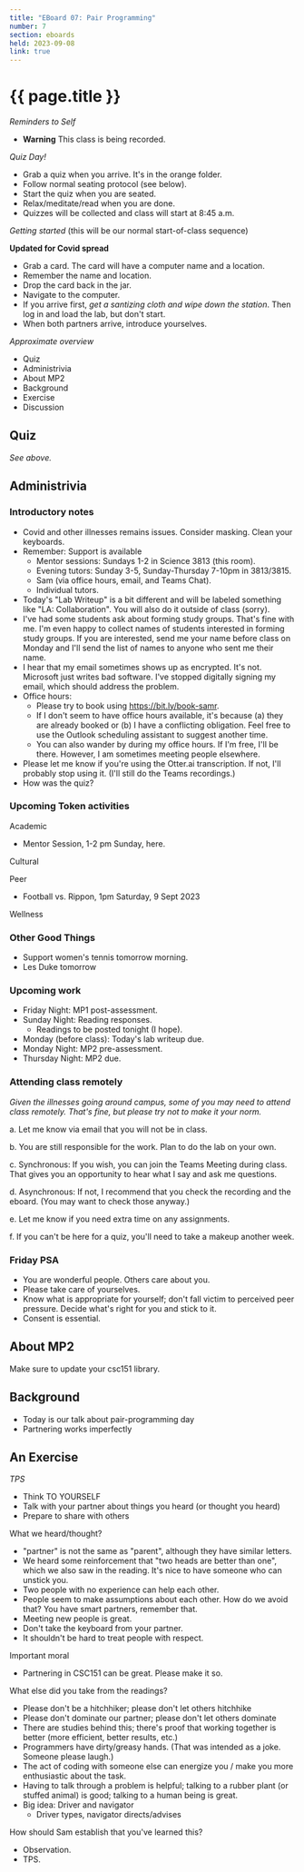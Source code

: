 ```yaml
---
title: "EBoard 07: Pair Programming"
number: 7
section: eboards
held: 2023-09-08
link: true
---
```

# {{ page.title }}

_Reminders to Self_

* **Warning** This class is being recorded.

_Quiz Day!_

* Grab a quiz when you arrive.  It's in the orange folder.
* Follow normal seating protocol (see below).
* Start the quiz when you are seated.
* Relax/meditate/read when you are done.
* Quizzes will be collected and class will start at 8:45 a.m.

_Getting started_ (this will be our normal start-of-class sequence)

**Updated for Covid spread**

* Grab a card.  The card will have a computer name and a location.
* Remember the name and location.
* Drop the card back in the jar.
* Navigate to the computer.
* If you arrive first, _get a santizing cloth and wipe down the station_.
  Then log in and load the lab, but don't start.
* When both partners arrive, introduce yourselves.

_Approximate overview_

* Quiz
* Administrivia
* About MP2
* Background
* Exercise
* Discussion

Quiz
----

_See above._

Administrivia
-------------

### Introductory notes

* Covid and other illnesses remains issues.  Consider masking.  Clean
  your keyboards.
* Remember: Support is available
    * Mentor sessions: Sundays 1-2 in Science 3813 (this room).
    * Evening tutors: Sunday 3-5, Sunday-Thursday 7-10pm in 3813/3815.
    * Sam (via office hours, email, and Teams Chat).
    * Individual tutors.
* Today's "Lab Writeup" is a bit different and will be labeled something
  like "LA: Collaboration".  You will also do it outside of class (sorry).
* I've had some students ask about forming study groups.  That's fine with
  me.  I'm even happy to collect names of students interested in forming
  study groups.  If you are interested, send me your name before class on
  Monday and I'll send the list of names to anyone who sent me their name.
* I hear that my email sometimes shows up as encrypted.  It's not.
  Microsoft just writes bad software.  I've stopped digitally signing
  my email, which should address the problem.
* Office hours:
    * Please try to book using <https://bit.ly/book-samr>.
    * If I don't seem to have office hours available, it's because (a) they
      are already booked or (b) I have a conflicting obligation.  Feel free
      to use the Outlook scheduling assistant to suggest another time.
    * You can also wander by during my office hours.  If I'm free, I'll
      be there.  However, I am sometimes meeting people elsewhere.
* Please let me know if you're using the Otter.ai transcription.  If not,
  I'll probably stop using it.  (I'll still do the Teams recordings.)
* How was the quiz?

### Upcoming Token activities

Academic

* Mentor Session, 1-2 pm Sunday, here.

Cultural

Peer

* Football vs. Rippon, 1pm Saturday, 9 Sept 2023

Wellness

### Other Good Things

* Support women's tennis tomorrow morning.
* Les Duke tomorrow

### Upcoming work

* Friday Night: MP1 post-assessment.
* Sunday Night: Reading responses.
    * Readings to be posted tonight (I hope).
* Monday (before class): Today's lab writeup due.
* Monday Night: MP2 pre-assessment.
* Thursday Night: MP2 due.

### Attending class remotely

_Given the illnesses going around campus, some of you may need to
attend class remotely.  That's fine, but please try not to make it
your norm._

a. Let me know via email that you will not be in class.

b. You are still responsible for the work.  Plan to do the lab on your own. 

c. Synchronous: If you wish, you can join the Teams Meeting during
   class.  That gives you an opportunity to hear what I say and ask 
   me questions.

d. Asynchronous: If not, I recommend that you check the recording
   and the eboard.  (You may want to check those anyway.)

e. Let me know if you need extra time on any assignments.

f. If you can't be here for a quiz, you'll need to take a makeup 
   another week.

### Friday PSA

* You are wonderful people.  Others care about you.
* Please take care of yourselves.
* Know what is appropriate for yourself; don't fall victim to perceived
  peer pressure.  Decide what's right for you and stick to it.
* Consent is essential.

About MP2
---------

Make sure to update your csc151 library.

Background
----------

* Today is our talk about pair-programming day
* Partnering works imperfectly

An Exercise
-----------

_TPS_ 

* Think TO YOURSELF
* Talk with your partner about things you heard (or thought you heard)
* Prepare to share with others

What we heard/thought?

* "partner" is not the same as "parent", although they have similar letters.
* We heard some reinforcement that "two heads are better than one", which
  we also saw in the reading.  It's nice to have someone who can unstick
  you.
* Two people with no experience can help each other.
* People seem to make assumptions about each other.  How do we avoid that?
  You have smart partners, remember that.
* Meeting new people is great.
* Don't take the keyboard from your partner.
* It shouldn't be hard to treat people with respect.

Important moral

* Partnering in CSC151 can be great.  Please make it so.

What else did you take from the readings?

* Please don't be a hitchhiker; please don't let others hitchhike
* Please don't dominate our partner; please don't let others dominate
* There are studies behind this; there's proof that working together is
  better (more efficient, better results, etc.)
* Programmers have dirty/greasy hands. (That was intended as a joke.
  Someone please laugh.)
* The act of coding with someone else can energize you / make you more
  enthusiastic about the task.
* Having to talk through a problem is helpful; talking to a rubber plant
  (or stuffed animal) is good; talking to a human being is great.
* Big idea: Driver and navigator
    * Driver types, navigator directs/advises

How should Sam establish that you've learned this?

* Observation.
* TPS.
